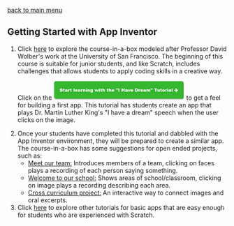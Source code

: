[back to main menu](https://lindsaycullum.github.io/cs-resource-instructions)

## Getting Started with App Inventor

<ol>
  <li>Click <a href="http://www.appinventor.org/content/CourseInABox/Intro/courseinabox" target="_blank">here</a> to explore the course-in-a-box modeled after Professor David Wolber's work at the University of San Francisco. The beginning of this course is suitable for junior students, and like Scratch, includes challenges that allows students to apply coding skills in a creative way. 
    <p>Click on the <a href="http://www.appinventor.org/content/CourseInABox/Intro/IHaveADream" target="_blank" ><img src="images/IHaveADreamButton.png" alt="I have a Dream Button"></a> to get a feel for building a first app. This tutorial has students create an app that plays Dr. Martin Luther King's "I have a dream" speech when the user clicks on the image.</p><p></p>
  <li>Once your students have completed this tutorial and dabbled with the App Inventor environment, they will be prepared to create a similar app. The course-in-a-box has some suggestions for open ended projects, such as:
    <ul>
      <li><u>Meet our team:</u> Introduces members of a team, clicking on faces plays a recording of each person saying something.</li>
      <li><u>Welcome to our school:</u> Shows areas of school/classroom, clicking on image plays a recording describing each area.</li>
      <li><u>Cross curriculum project:</u> An interactive way to connect images and oral excerpts.</li>
    </ul>
  </li>
   
  <li>Click <a href="http://www.appinventor.org/content/ai2apps/simpleApps" target="_blank">here</a> to explore other tutorials for basic apps that are easy enough for students who are experienced with Scratch.</li>
   
</ol>

